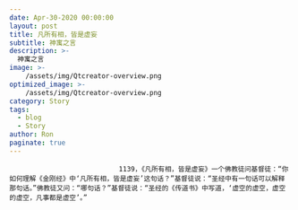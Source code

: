 ```yaml
---
date: Apr-30-2020 00:00:00
layout: post
title: 凡所有相，皆是虚妄
subtitle: 神寓之言
description: >-
  神寓之言
image: >-
    /assets/img/Qtcreator-overview.png
optimized_image: >-
    /assets/img/Qtcreator-overview.png
category: Story
tags:
  - blog
  - Story
author: Ron
paginate: true
---
```


							　　1139，《凡所有相，皆是虚妄》一个佛教徒问基督徒：“你如何理解《金刚经》中‘凡所有相，皆是虚妄’这句话？”基督徒说：“圣经中有一句话可以解释那句话。”佛教徒又问：“哪句话？”基督徒说：“圣经的《传道书》中写道，‘虚空的虚空，虚空的虚空，凡事都是虚空’。”
							
							
						